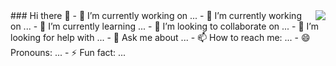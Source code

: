 <img src="https://user-images.githubusercontent.com/63492955/97167374-ae3d5180-17ac-11eb-9e8c-a92b05e7d234.gif" align="right" />
### Hi there 👋
- 🔭 I’m currently working on ...
- 🔭 I’m currently working on ...
- 🌱 I’m currently learning ...
- 👯 I’m looking to collaborate on ...
- 🤔 I’m looking for help with ...
- 💬 Ask me about ...
- 📫 How to reach me: ...
- 😄 Pronouns: ...
- ⚡ Fun fact: ...
